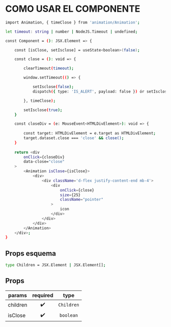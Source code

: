 # COMO USAR EL COMPONENTE

```sh
import Animation, { timeClose } from 'animation/Animation';

let timeout: string | number | NodeJS.Timeout | undefined;

const Component = (): JSX.Element => {

    const [isClose, setIsclose] = useState<boolean>(false);

    const close = (): void => {

        clearTimeout(timeout);

        window.setTimeout(() => {

            setIsclose(false);
            dispatch({ type: 'IS_ALERT', payload: false }) ór setIsclose(false);

        }, timeClose);

        setIsclose(true);
    }

    const closeDiv = (e: MouseEvent<HTMLDivElement>): void => {
            
        const target: HTMLDivElement = e.target as HTMLDivElement;
        target.dataset.close === 'close' && close();
    }
    
    return <div
        onClick={closeDiv}
        data-close="close"
    >
        <Animation isClose={isClose}>
            <div>
                <div className='d-flex justify-content-end mb-4'>
                    <div
                        onClick={close}
                        size={25}
                        className="pointer"
                    >
                        icon
                    </div>
                </div>
            </div>
        </Animation>
    </div>;
}
```

## Props esquema

```sh
type Children = JSX.Element | JSX.Element[];
```

Props
-------

|   params   |      required       |  type      |
| ---------- | :-----------------: | :--------: |
| children   | :heavy_check_mark:  | `Children` |
| isClose    | :heavy_check_mark:  | `boolean`  |